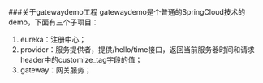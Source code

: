 ###关于gatewaydemo工程
gatewaydemo是个普通的SpringCloud技术的demo，下面有三个子项目：
1. eureka：注册中心；
2. provider：服务提供者，提供/hello/time接口，返回当前服务器时间和请求header中的customize_tag字段的值；
3. gateway：网关服务；